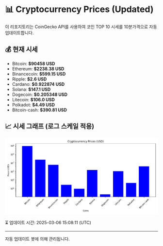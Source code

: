 
# 📊 Cryptocurrency Prices (Updated)

이 리포지토리는 CoinGecko API를 사용하여 코인 TOP 10 시세를 10분가격으로 자동 업데이트합니다.

## 💰 현재 시세
- Bitcoin: **$90458 USD**
- Ethereum: **$2238.38 USD**
- Binancecoin: **$599.15 USD**
- Ripple: **$2.6 USD**
- Cardano: **$0.922874 USD**
- Solana: **$147.1 USD**
- Dogecoin: **$0.205348 USD**
- Litecoin: **$106.0 USD**
- Polkadot: **$4.49 USD**
- Bitcoin-cash: **$390.81 USD**

## 📈 시세 그래프 (로그 스케일 적용)
![Crypto Prices](crypto_prices.png)

⏳ 업데이트 시간: 2025-03-06 15:08:11 (UTC)

---
자동 업데이트 봇에 의해 관리됩니다.
